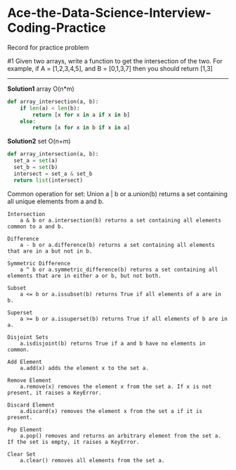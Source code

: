 # Ace-the-Data-Science-Interview-Coding-Practice
Record for practice problem

#1
Given two arrays, write a function to get the intersection of the two. For example, if A = [1,2,3,4,5], and B = [0,1,3,7] then you should return [1,3]

---------------------------------------
**Solution1** array O(n*m)
```python
def array_intersection(a, b):
    if len(a) < len(b):
        return [x for x in a if x in b]
    else:
        return [x for x in b if x in a]

```

**Solution2** set O(n+m)
```python
def array_intersection(a, b):
  set_a = set(a)
  set_b = set(b)
  intersect = set_a & set_b
  return list(intersect)

```

Common operation for set:
    Union
        a | b or a.union(b) returns a set containing all unique elements from a and b.

    Intersection
        a & b or a.intersection(b) returns a set containing all elements common to a and b.

    Difference
        a - b or a.difference(b) returns a set containing all elements that are in a but not in b.

    Symmetric Difference
        a ^ b or a.symmetric_difference(b) returns a set containing all elements that are in either a or b, but not both.

    Subset
        a <= b or a.issubset(b) returns True if all elements of a are in b.

    Superset
        a >= b or a.issuperset(b) returns True if all elements of b are in a.

    Disjoint Sets
        a.isdisjoint(b) returns True if a and b have no elements in common.

    Add Element
        a.add(x) adds the element x to the set a.

    Remove Element
        a.remove(x) removes the element x from the set a. If x is not present, it raises a KeyError.

    Discard Element
        a.discard(x) removes the element x from the set a if it is present.

    Pop Element
        a.pop() removes and returns an arbitrary element from the set a. If the set is empty, it raises a KeyError.

    Clear Set
        a.clear() removes all elements from the set a.
